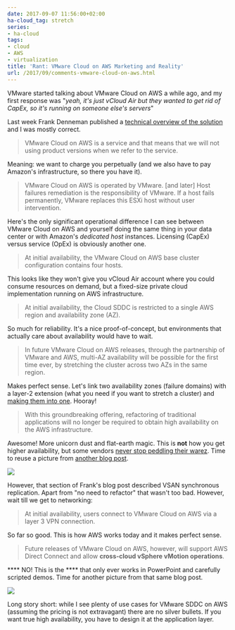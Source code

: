 ```yaml
---
date: 2017-09-07 11:56:00+02:00
ha-cloud_tag: stretch
series:
- ha-cloud
tags:
- cloud
- AWS
- virtualization
title: 'Rant: VMware Cloud on AWS Marketing and Reality'
url: /2017/09/comments-vmware-cloud-on-aws.html
---
```

VMware started talking about VMware Cloud on AWS a while ago, and my first response was "*yeah, it's just vCloud Air but they wanted to get rid of CapEx, so it's running on someone else's servers*"

Last week Frank Denneman published a [technical overview of the solution](http://frankdenneman.nl/2017/08/29/vmware-cloud-aws-technical-overview/) and I was mostly correct.
<!--more-->
> VMware Cloud on AWS is a service and that means that we will not using product versions when we refer to the service. 

Meaning: we want to charge you perpetually (and we also have to pay Amazon's infrastructure, so there you have it).

> VMware Cloud on AWS is operated by VMware. \[and later\] Host failures remediation is the responsibility of VMware. If a host fails permanently, VMware replaces this ESXi host without user intervention. 

Here's the only significant operational difference I can see between VMware Cloud on AWS and yourself doing the same thing in your data center or with Amazon's *dedicated host* instances. Licensing (CapEx) versus service (OpEx) is obviously another one.

> At initial availability, the VMware Cloud on AWS base cluster configuration contains four hosts.

This looks like they won't give you vCloud Air account where you could consume resources on demand, but a fixed-size private cloud implementation running on AWS infrastructure.

> At initial availability, the Cloud SDDC is restricted to a single AWS region and availability zone (AZ).

So much for reliability. It's a nice proof-of-concept, but environments that actually care about availability would have to wait.

> In future VMware Cloud on AWS releases, through the partnership of VMware and AWS, multi-AZ availability will be possible for the first time ever, by stretching the cluster across two AZs in the same region.

Makes perfect sense. Let's link two availability zones (failure domains) with a layer-2 extension (what you need if you want to stretch a cluster) and [making them into one](https://blog.ipspace.net/2012/05/layer-2-network-is-single-failure.html). Hooray!

> With this groundbreaking offering, refactoring of traditional applications will no longer be required to obtain high availability on the AWS infrastructure. 

Awesome! More unicorn dust and flat-earth magic. This is **not** how you get higher availability, but some vendors [never stop peddling their warez](https://blog.ipspace.net/2015/02/before-talking-about-vmotion-across.html). Time to reuse a picture from [another blog post](http://blog.ipspace.net/2015/11/stretched-firewalls-across-layer-3-dci.html).

![](/2017/09/s500-Triple-facepalm.jpg)

However, that section of Frank's blog post described VSAN synchronous replication. Apart from "no need to refactor" that wasn't too bad. However, wait till we get to networking:

> At initial availability, users connect to VMware Cloud on AWS via a layer 3 VPN connection.

So far so good. This is how AWS works today and it makes perfect sense.

> Future releases of VMware Cloud on AWS, however, will support AWS Direct Connect and allow **cross-cloud vSphere vMotion operations**.

\*\*\*\* NO! This is the \*\*\*\* that only ever works in PowerPoint and carefully scripted demos. Time for another picture from that same blog post.

![](/2017/09/s500-Enough+of+this+shit.jpg)

Long story short: while I see plenty of use cases for VMware SDDC on AWS (assuming the pricing is not extravagant) there are no silver bullets. If you want true high availability, you have to design it at the application layer.

